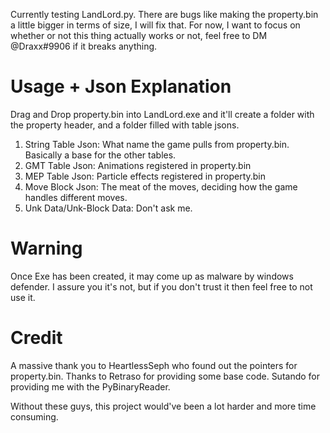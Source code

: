 Currently testing LandLord.py. There are bugs like making the property.bin a little bigger in terms of size, I will fix that.
For now, I want to focus on whether or not this thing actually works or not, feel free to DM @Draxx#9906 if it breaks anything.

# Usage + Json Explanation
Drag and Drop property.bin into LandLord.exe and it'll create a folder with the property header, and a folder filled with table jsons.
1. String Table Json: What name the game pulls from property.bin. Basically a base for the other tables.
2. GMT Table Json: Animations registered in property.bin
3. MEP Table Json: Particle effects registered in property.bin
4. Move Block Json: The meat of the moves, deciding how the game handles different moves.
5. Unk Data/Unk-Block Data: Don't ask me.

# Warning
Once Exe has been created, it may come up as malware by windows defender. I assure you it's not, but if you don't trust it then feel free to not use it.

# Credit
A massive thank you to HeartlessSeph who found out the pointers for property.bin. Thanks to Retraso for providing some base code. Sutando for providing me with the PyBinaryReader.

Without these guys, this project would've been a lot harder and more time consuming.
